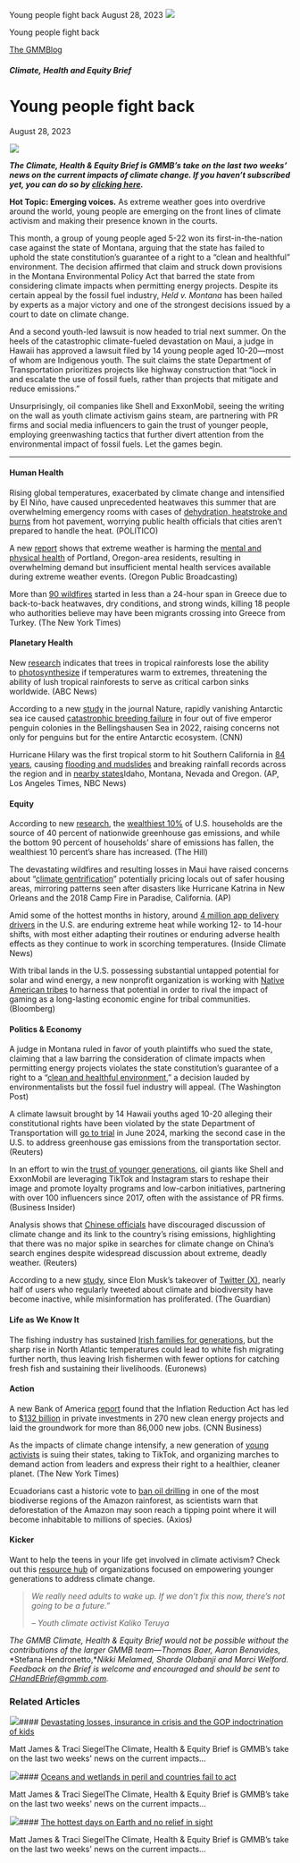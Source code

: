 



Young people fight back
August 28, 2023
![](data:image/gif;base64,R0lGODlhAQABAAAAACH5BAEKAAEALAAAAAABAAEAAAICTAEAOw==)![](https://www.gmmb.com/wp-content/uploads/2023/08/bob-8.28.jpg)



Young people fight back





 [The GMMBlog](/blog/)



##### Climate, Health and Equity Brief

 Young people fight back
=======================


August 28, 2023



![](data:image/gif;base64,R0lGODlhAQABAAAAACH5BAEKAAEALAAAAAABAAEAAAICTAEAOw==)![](https://www.gmmb.com/wp-content/uploads/2023/08/bob-8.28-552x484.jpg) 


***The Climate, Health & Equity Brief is GMMB’s take on the last two weeks’ news on the current impacts of climate change. If you haven’t subscribed yet, you can do so by [clicking here](https://mailchimp.us4.list-manage.com/subscribe?u=f2f8c4bdabe1a2a83f914e813&id=4a13a601e2).***


**Hot Topic: Emerging voices.** As extreme weather goes into overdrive around the world, young people are emerging on the front lines of climate activism and making their presence known in the courts.


This month, a group of young people aged 5-22 won its first-in-the-nation case against the state of Montana, arguing that the state has failed to uphold the state constitution’s guarantee of a right to a “clean and healthful” environment. The decision affirmed that claim and struck down provisions in the Montana Environmental Policy Act that barred the state from considering climate impacts when permitting energy projects. Despite its certain appeal by the fossil fuel industry, *Held v. Montana* has been hailed by experts as a major victory and one of the strongest decisions issued by a court to date on climate change.


And a second youth-led lawsuit is now headed to trial next summer. On the heels of the catastrophic climate-fueled devastation on Maui, a judge in Hawaii has approved a lawsuit filed by 14 young people aged 10-20—most of whom are Indigenous youth. The suit claims the state Department of Transportation prioritizes projects like highway construction that “lock in and escalate the use of fossil fuels, rather than projects that mitigate and reduce emissions.”


Unsurprisingly, oil companies like Shell and ExxonMobil, seeing the writing on the wall as youth climate activism gains steam, are partnering with PR firms and social media influencers to gain the trust of younger people, employing greenwashing tactics that further divert attention from the environmental impact of fossil fuels. Let the games begin.




---


#### Human Health


Rising global temperatures, exacerbated by climate change and intensified by El Niño, have caused unprecedented heatwaves this summer that are overwhelming emergency rooms with cases of [dehydration, heatstroke and burns](https://mailchimp.us4.list-manage.com/track/click?u=f2f8c4bdabe1a2a83f914e813&id=98b05e7799&e=b1bd18d53b) from hot pavement, worrying public health officials that cities aren’t prepared to handle the heat. (POLITICO)


A new [report](https://mailchimp.us4.list-manage.com/track/click?u=f2f8c4bdabe1a2a83f914e813&id=bf20e87998&e=b1bd18d53b) shows that extreme weather is harming the [mental and physical health](https://mailchimp.us4.list-manage.com/track/click?u=f2f8c4bdabe1a2a83f914e813&id=ed04e63972&e=b1bd18d53b) of Portland, Oregon-area residents, resulting in overwhelming demand but insufficient mental health services available during extreme weather events. (Oregon Public Broadcasting)


More than [90 wildfires](https://mailchimp.us4.list-manage.com/track/click?u=f2f8c4bdabe1a2a83f914e813&id=9c49fc35f1&e=b1bd18d53b) started in less than a 24-hour span in Greece due to back-to-back heatwaves, dry conditions, and strong winds, killing 18 people who authorities believe may have been migrants crossing into Greece from Turkey. (The New York Times)


#### Planetary Health


New [research](https://mailchimp.us4.list-manage.com/track/click?u=f2f8c4bdabe1a2a83f914e813&id=e182ad74a6&e=b1bd18d53b) indicates that trees in tropical rainforests lose the ability to [photosynthesize](https://mailchimp.us4.list-manage.com/track/click?u=f2f8c4bdabe1a2a83f914e813&id=3e3a7912dc&e=b1bd18d53b) if temperatures warm to extremes, threatening the ability of lush tropical rainforests to serve as critical carbon sinks worldwide. (ABC News)


According to a new [study](https://mailchimp.us4.list-manage.com/track/click?u=f2f8c4bdabe1a2a83f914e813&id=37bd1879b1&e=b1bd18d53b) in the journal Nature, rapidly vanishing Antarctic sea ice caused [catastrophic breeding failure](https://mailchimp.us4.list-manage.com/track/click?u=f2f8c4bdabe1a2a83f914e813&id=9231df8ab8&e=b1bd18d53b) in four out of five emperor penguin colonies in the Bellingshausen Sea in 2022, raising concerns not only for penguins but for the entire Antarctic ecosystem. (CNN)


Hurricane Hilary was the first tropical storm to hit Southern California in [84 years](https://mailchimp.us4.list-manage.com/track/click?u=f2f8c4bdabe1a2a83f914e813&id=502727f977&e=b1bd18d53b), causing [flooding and mudslides](https://mailchimp.us4.list-manage.com/track/click?u=f2f8c4bdabe1a2a83f914e813&id=b589fe5c16&e=b1bd18d53b) and breaking rainfall records across the region and in [nearby states](https://mailchimp.us4.list-manage.com/track/click?u=f2f8c4bdabe1a2a83f914e813&id=b35933b4a1&e=b1bd18d53b)Idaho, Montana, Nevada and Oregon. (AP, Los Angeles Times, NBC News)


#### Equity


According to new [research](https://mailchimp.us4.list-manage.com/track/click?u=f2f8c4bdabe1a2a83f914e813&id=6a3dec6d60&e=b1bd18d53b), the [wealthiest 10%](https://mailchimp.us4.list-manage.com/track/click?u=f2f8c4bdabe1a2a83f914e813&id=001beea25e&e=b1bd18d53b) of U.S. households are the source of 40 percent of nationwide greenhouse gas emissions, and while the bottom 90 percent of households’ share of emissions has fallen, the wealthiest 10 percent’s share has increased. (The Hill)


The devastating wildfires and resulting losses in Maui have raised concerns about “[climate gentrification](https://mailchimp.us4.list-manage.com/track/click?u=f2f8c4bdabe1a2a83f914e813&id=356101cd6e&e=b1bd18d53b)” potentially pricing locals out of safer housing areas, mirroring patterns seen after disasters like Hurricane Katrina in New Orleans and the 2018 Camp Fire in Paradise, California. (AP)


Amid some of the hottest months in history, around [4 million app delivery drivers](https://mailchimp.us4.list-manage.com/track/click?u=f2f8c4bdabe1a2a83f914e813&id=37219413ec&e=b1bd18d53b) in the U.S. are enduring extreme heat while working 12- to 14-hour shifts, with most either adapting their routines or enduring adverse health effects as they continue to work in scorching temperatures. (Inside Climate News)


With tribal lands in the U.S. possessing substantial untapped potential for solar and wind energy, a new nonprofit organization is working with [Native American tribes](https://mailchimp.us4.list-manage.com/track/click?u=f2f8c4bdabe1a2a83f914e813&id=362f912d03&e=b1bd18d53b) to harness that potential in order to rival the impact of gaming as a long-lasting economic engine for tribal communities. (Bloomberg)


#### Politics & Economy


A judge in Montana ruled in favor of youth plaintiffs who sued the state, claiming that a law barring the consideration of climate impacts when permitting energy projects violates the state constitution’s guarantee of a right to a “[clean and healthful environment](https://mailchimp.us4.list-manage.com/track/click?u=f2f8c4bdabe1a2a83f914e813&id=bd704f4030&e=b1bd18d53b),” a decision lauded by environmentalists but the fossil fuel industry will appeal. (The Washington Post)


A climate lawsuit brought by 14 Hawaii youths aged 10-20 alleging their constitutional rights have been violated by the state Department of Transportation will [go to trial](https://mailchimp.us4.list-manage.com/track/click?u=f2f8c4bdabe1a2a83f914e813&id=8107b71104&e=b1bd18d53b) in June 2024, marking the second case in the U.S. to address greenhouse gas emissions from the transportation sector. (Reuters)


In an effort to win the [trust of younger generations](https://mailchimp.us4.list-manage.com/track/click?u=f2f8c4bdabe1a2a83f914e813&id=f9e1058a2a&e=b1bd18d53b), oil giants like Shell and ExxonMobil are leveraging TikTok and Instagram stars to reshape their image and promote loyalty programs and low-carbon initiatives, partnering with over 100 influencers since 2017, often with the assistance of PR firms. (Business Insider)


Analysis shows that [Chinese officials](https://mailchimp.us4.list-manage.com/track/click?u=f2f8c4bdabe1a2a83f914e813&id=72a9f5e476&e=b1bd18d53b) have discouraged discussion of climate change and its link to the country’s rising emissions, highlighting that there was no major spike in searches for climate change on China’s search engines despite widespread discussion about extreme, deadly weather. (Reuters)


According to a new [study](https://mailchimp.us4.list-manage.com/track/click?u=f2f8c4bdabe1a2a83f914e813&id=6c22838a7c&e=b1bd18d53b), since Elon Musk’s takeover of [Twitter (X)](https://mailchimp.us4.list-manage.com/track/click?u=f2f8c4bdabe1a2a83f914e813&id=0170b182f0&e=b1bd18d53b), nearly half of users who regularly tweeted about climate and biodiversity have become inactive, while misinformation has proliferated. (The Guardian)


#### Life as We Know It


The fishing industry has sustained [Irish families for generations](https://mailchimp.us4.list-manage.com/track/click?u=f2f8c4bdabe1a2a83f914e813&id=4331b338b6&e=b1bd18d53b), but the sharp rise in North Atlantic temperatures could lead to white fish migrating further north, thus leaving Irish fishermen with fewer options for catching fresh fish and sustaining their livelihoods. (Euronews)


#### Action


A new Bank of America [report](https://mailchimp.us4.list-manage.com/track/click?u=f2f8c4bdabe1a2a83f914e813&id=06fafbb8da&e=b1bd18d53b) found that the Inflation Reduction Act has led to [$132 billion](https://mailchimp.us4.list-manage.com/track/click?u=f2f8c4bdabe1a2a83f914e813&id=f32d5dc5ea&e=b1bd18d53b) in private investments in 270 new clean energy projects and laid the groundwork for more than 86,000 new jobs. (CNN Business)


As the impacts of climate change intensify, a new generation of [young activists](https://mailchimp.us4.list-manage.com/track/click?u=f2f8c4bdabe1a2a83f914e813&id=df5f0ed41e&e=b1bd18d53b) is suing their states, taking to TikTok, and organizing marches to demand action from leaders and express their right to a healthier, cleaner planet. (The New York Times)


Ecuadorians cast a historic vote to [ban oil drilling](https://mailchimp.us4.list-manage.com/track/click?u=f2f8c4bdabe1a2a83f914e813&id=902b2ce408&e=b1bd18d53b) in one of the most biodiverse regions of the Amazon rainforest, as scientists warn that deforestation of the Amazon may soon reach a tipping point where it will become inhabitable to millions of species. (Axios)


#### Kicker


Want to help the teens in your life get involved in climate activism? Check out this [resource hub](https://mailchimp.us4.list-manage.com/track/click?u=f2f8c4bdabe1a2a83f914e813&id=754adaa3ea&e=b1bd18d53b) of organizations focused on empowering younger generations to address climate change.



> *We really need adults to wake up. If we don’t fix this now, there’s not going to be a future.”*
> 
> 
> *– Youth climate activist Kaliko Teruya* 
> 
> 


*The GMMB Climate, Health & Equity Brief would not be possible without the contributions of the larger GMMB team—Thomas Baer,* *Aaron Benavides,* *Stefana Hendronetto,**Nikki Melamed,* *Sharde Olabanji and Marci Welford. Feedback on the Brief is welcome and encouraged and should be sent to [CHandEBrief@gmmb.com](mailto:CHandEBrief@gmmb.com).*









### Related Articles

![](data:image/gif;base64,R0lGODlhAQABAAAAACH5BAEKAAEALAAAAAABAAEAAAICTAEAOw==)![](https://www.gmmb.com/wp-content/uploads/2023/08/Bob-8.14-380x200.png)#### [Devastating losses, insurance in crisis and the GOP indoctrination of kids](https://www.gmmb.com/news/devastating-losses-insurance-in-crisis-and-the-gop-indoctrination-of-kids/)

Matt James & Traci SiegelThe Climate, Health & Equity Brief is GMMB’s take on the last two weeks' news on the current impacts…

![](data:image/gif;base64,R0lGODlhAQABAAAAACH5BAEKAAEALAAAAAABAAEAAAICTAEAOw==)![](https://www.gmmb.com/wp-content/uploads/2023/07/bob-7.31-380x200.png)#### [Oceans and wetlands in peril and countries fail to act](https://www.gmmb.com/news/oceans-and-wetlands-in-peril-and-countries-fail-to-act/)

Matt James & Traci SiegelThe Climate, Health & Equity Brief is GMMB’s take on the last two weeks' news on the current impacts…

![](data:image/gif;base64,R0lGODlhAQABAAAAACH5BAEKAAEALAAAAAABAAEAAAICTAEAOw==)![](https://www.gmmb.com/wp-content/uploads/2023/07/bob-7.17-380x200.png)#### [The hottest days on Earth and no relief in sight](https://www.gmmb.com/news/the-hottest-days-on-earth-and-no-relief-in-sight/)

Matt James & Traci SiegelThe Climate, Health & Equity Brief is GMMB’s take on the last two weeks' news on the current impacts…




